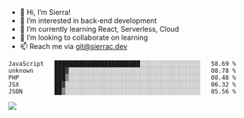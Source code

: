 - 👋 Hi, I’m Sierra!
- 👀 I’m interested in back-end development
- 🌱 I’m currently learning React, Serverless, Cloud
- 💞️ I’m looking to collaborate on learning
- 📫 Reach me via git@sierrac.dev

<!--START_SECTION:waka-->
```text
JavaScript   ████████████████████████░░░░░░░░░░░░░░░░░   58.69 % 
unknown      ███▓░░░░░░░░░░░░░░░░░░░░░░░░░░░░░░░░░░░░░   08.78 % 
PHP          ███▒░░░░░░░░░░░░░░░░░░░░░░░░░░░░░░░░░░░░░   08.48 % 
JSX          ██▓░░░░░░░░░░░░░░░░░░░░░░░░░░░░░░░░░░░░░░   06.32 % 
JSON         ██▒░░░░░░░░░░░░░░░░░░░░░░░░░░░░░░░░░░░░░░   05.56 % 
```
<!--END_SECTION:waka-->


![](https://hit.yhype.me/github/profile?user_id=7351311)
